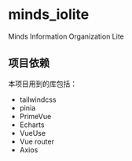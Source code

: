 # minds_iolite
 Minds Information Organization Lite

## 项目依赖

本项目用到的库包括：

- tailwindcss
- pinia
- PrimeVue
- Echarts
- VueUse
- Vue router
- Axios